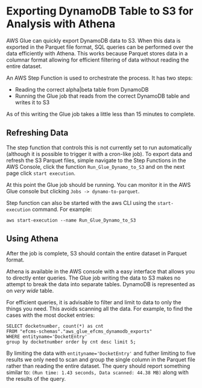 # Exporting DynamoDB Table to S3 for Analysis with Athena

AWS Glue can quickly export DynamoDB data to S3. When this data is exported in the Parquet file format, SQL queries can be performed over the data efficiently with Athena. This works because Parquet stores data in a columnar format allowing for efficient filtering of data without reading the entire dataset.

An AWS Step Function is used to orchestrate the process. It has two steps:
- Reading the correct alpha|beta table from DynamoDB
- Running the Glue job that reads from the correct DynamoDB table and writes it to S3

As of this writing the Glue job takes a little less than 15 minutes to complete.

## Refreshing Data
The step function that controls this is not currently set to run automatically (although it is possible to trigger it with a cron-like job). To export data and refresh the S3 Parquet files, simple navigate to the Step Functions in the AWS Console, click the function `Run_Glue_Dynamo_to_S3` and on the next page click `start execution`.

At this point the Glue job should be running. You can monitor it in the AWS Glue console but clicking `Jobs -> dynamo-to-parquet`.

Step function can also be started with the aws CLI using the `start-execution` command. For example:

```
aws start-execution --name Run_Glue_Dynamo_to_S3
```

## Using Athena
After the job is complete, S3 should contain the entire dataset in Parquet format. 

Athena is available in the AWS console with a easy interface that allows you to directly enter queries. The Glue job writing the data to S3 makes no attempt to break the data into separate tables. DynamoDB is represented as on *very wide* table. 

For efficient queries, it is advisable to filter and limit to data to only the things you need. This avoids scanning all the data. For example, to find the cases with the most docket entries:

```
SELECT docketnumber, count(*) as cnt 
FROM "efcms-schemas"."aws_glue_efcms_dynamodb_exports"
WHERE entityname='DocketEntry'
group by docketnumber order by cnt desc limit 5;
```

By limiting the data with `entityname='DocketEntry'` and futher limiting to five results we only need to scan and group the single column in the Parquet file rather than reading the entire dataset. The query should report something similar to: `(Run time: 1.43 seconds, Data scanned: 44.38 MB)` along with the results of the query.
